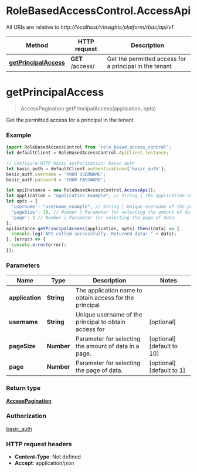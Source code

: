 # RoleBasedAccessControl.AccessApi

All URIs are relative to *http://localhost/r/insights/platform/rbac/api/v1*

Method | HTTP request | Description
------------- | ------------- | -------------
[**getPrincipalAccess**](AccessApi.md#getPrincipalAccess) | **GET** /access/ | Get the permitted access for a principal in the tenant


<a name="getPrincipalAccess"></a>
# **getPrincipalAccess**
> AccessPagination getPrincipalAccess(application, opts)

Get the permitted access for a principal in the tenant

### Example
```javascript
import RoleBasedAccessControl from 'role_based_access_control';
let defaultClient = RoleBasedAccessControl.ApiClient.instance;

// Configure HTTP basic authorization: basic_auth
let basic_auth = defaultClient.authentications['basic_auth'];
basic_auth.username = 'YOUR USERNAME';
basic_auth.password = 'YOUR PASSWORD';

let apiInstance = new RoleBasedAccessControl.AccessApi();
let application = "application_example"; // String | The application name to obtain access for the principal
let opts = {
  'username': "username_example", // String | Unique username of the principal to obtain access for
  'pageSize': 10, // Number | Parameter for selecting the amount of data in a page.
  'page': 1 // Number | Parameter for selecting the page of data.
};
apiInstance.getPrincipalAccess(application, opts).then((data) => {
  console.log('API called successfully. Returned data: ' + data);
}, (error) => {
  console.error(error);
});

```

### Parameters

Name | Type | Description  | Notes
------------- | ------------- | ------------- | -------------
 **application** | **String**| The application name to obtain access for the principal | 
 **username** | **String**| Unique username of the principal to obtain access for | [optional] 
 **pageSize** | **Number**| Parameter for selecting the amount of data in a page. | [optional] [default to 10]
 **page** | **Number**| Parameter for selecting the page of data. | [optional] [default to 1]

### Return type

[**AccessPagination**](AccessPagination.md)

### Authorization

[basic_auth](../README.md#basic_auth)

### HTTP request headers

 - **Content-Type**: Not defined
 - **Accept**: application/json

